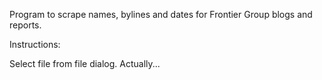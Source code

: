 Program to scrape names, bylines and dates for Frontier Group blogs and reports.

Instructions:

Select file from file dialog. Actually...